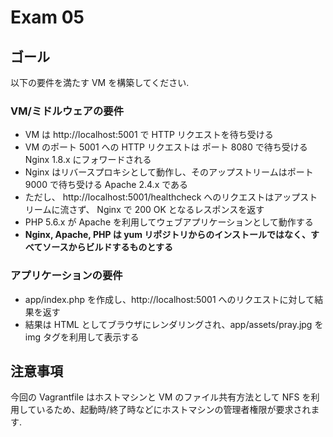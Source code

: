 # Exam 05

## ゴール

以下の要件を満たす VM を構築してください.

### VM/ミドルウェアの要件

- VM は http://localhost:5001 で HTTP リクエストを待ち受ける
- VM のポート 5001 への HTTP リクエストは ポート 8080 で待ち受ける Nginx 1.8.x にフォワードされる
- Nginx はリバースプロキシとして動作し、そのアップストリームはポート 9000 で待ち受ける Apache 2.4.x である
- ただし、 http://localhost:5001/healthcheck へのリクエストはアップストリームに流さず、 Nginx で 200 OK となるレスポンスを返す
- PHP 5.6.x が Apache を利用してウェブアプリケーションとして動作する
- **Nginx, Apache, PHP は yum リポジトリからのインストールではなく、すべてソースからビルドするものとする**

### アプリケーションの要件

- app/index.php を作成し、http://localhost:5001 へのリクエストに対して結果を返す
- 結果は HTML としてブラウザにレンダリングされ、app/assets/pray.jpg を img タグを利用して表示する

## 注意事項

今回の Vagrantfile はホストマシンと VM のファイル共有方法として NFS を利用しているため、起動時/終了時などにホストマシンの管理者権限が要求されます.
